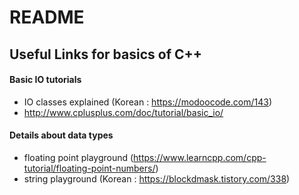 # README

## Useful Links for basics of C++

#### Basic IO tutorials
* IO classes explained (Korean : https://modoocode.com/143)
* http://www.cplusplus.com/doc/tutorial/basic_io/

#### Details about data types
* floating point playground (https://www.learncpp.com/cpp-tutorial/floating-point-numbers/)
* string playground (Korean : https://blockdmask.tistory.com/338)
